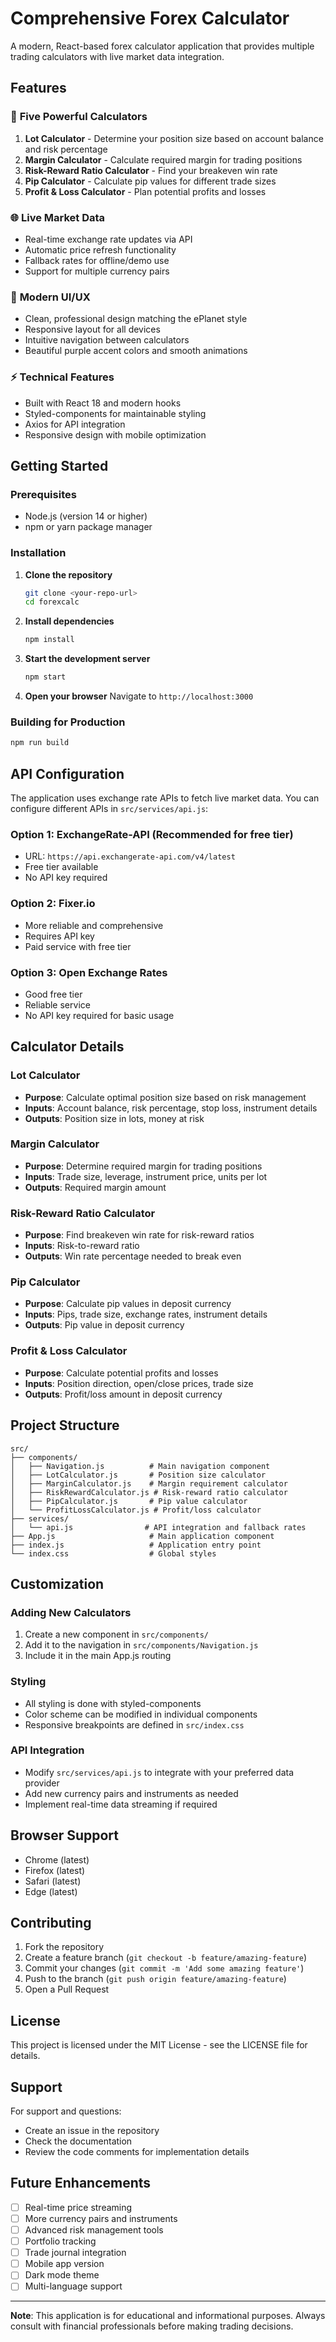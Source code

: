 # Comprehensive Forex Calculator

A modern, React-based forex calculator application that provides multiple trading calculators with live market data integration.

## Features

### 🧮 **Five Powerful Calculators**

1. **Lot Calculator** - Determine your position size based on account balance and risk percentage
2. **Margin Calculator** - Calculate required margin for trading positions
3. **Risk-Reward Ratio Calculator** - Find your breakeven win rate
4. **Pip Calculator** - Calculate pip values for different trade sizes
5. **Profit & Loss Calculator** - Plan potential profits and losses

### 🌐 **Live Market Data**
- Real-time exchange rate updates via API
- Automatic price refresh functionality
- Fallback rates for offline/demo use
- Support for multiple currency pairs

### 🎨 **Modern UI/UX**
- Clean, professional design matching the ePlanet style
- Responsive layout for all devices
- Intuitive navigation between calculators
- Beautiful purple accent colors and smooth animations

### ⚡ **Technical Features**
- Built with React 18 and modern hooks
- Styled-components for maintainable styling
- Axios for API integration
- Responsive design with mobile optimization

## Getting Started

### Prerequisites
- Node.js (version 14 or higher)
- npm or yarn package manager

### Installation

1. **Clone the repository**
   ```bash
   git clone <your-repo-url>
   cd forexcalc
   ```

2. **Install dependencies**
   ```bash
   npm install
   ```

3. **Start the development server**
   ```bash
   npm start
   ```

4. **Open your browser**
   Navigate to `http://localhost:3000`

### Building for Production

```bash
npm run build
```

## API Configuration

The application uses exchange rate APIs to fetch live market data. You can configure different APIs in `src/services/api.js`:

### Option 1: ExchangeRate-API (Recommended for free tier)
- URL: `https://api.exchangerate-api.com/v4/latest`
- Free tier available
- No API key required

### Option 2: Fixer.io
- More reliable and comprehensive
- Requires API key
- Paid service with free tier

### Option 3: Open Exchange Rates
- Good free tier
- Reliable service
- No API key required for basic usage

## Calculator Details

### Lot Calculator
- **Purpose**: Calculate optimal position size based on risk management
- **Inputs**: Account balance, risk percentage, stop loss, instrument details
- **Outputs**: Position size in lots, money at risk

### Margin Calculator
- **Purpose**: Determine required margin for trading positions
- **Inputs**: Trade size, leverage, instrument price, units per lot
- **Outputs**: Required margin amount

### Risk-Reward Ratio Calculator
- **Purpose**: Find breakeven win rate for risk-reward ratios
- **Inputs**: Risk-to-reward ratio
- **Outputs**: Win rate percentage needed to break even

### Pip Calculator
- **Purpose**: Calculate pip values in deposit currency
- **Inputs**: Pips, trade size, exchange rates, instrument details
- **Outputs**: Pip value in deposit currency

### Profit & Loss Calculator
- **Purpose**: Calculate potential profits and losses
- **Inputs**: Position direction, open/close prices, trade size
- **Outputs**: Profit/loss amount in deposit currency

## Project Structure

```
src/
├── components/
│   ├── Navigation.js          # Main navigation component
│   ├── LotCalculator.js       # Position size calculator
│   ├── MarginCalculator.js    # Margin requirement calculator
│   ├── RiskRewardCalculator.js # Risk-reward ratio calculator
│   ├── PipCalculator.js       # Pip value calculator
│   └── ProfitLossCalculator.js # Profit/loss calculator
├── services/
│   └── api.js                # API integration and fallback rates
├── App.js                     # Main application component
├── index.js                   # Application entry point
└── index.css                  # Global styles
```

## Customization

### Adding New Calculators
1. Create a new component in `src/components/`
2. Add it to the navigation in `src/components/Navigation.js`
3. Include it in the main App.js routing

### Styling
- All styling is done with styled-components
- Color scheme can be modified in individual components
- Responsive breakpoints are defined in `src/index.css`

### API Integration
- Modify `src/services/api.js` to integrate with your preferred data provider
- Add new currency pairs and instruments as needed
- Implement real-time data streaming if required

## Browser Support

- Chrome (latest)
- Firefox (latest)
- Safari (latest)
- Edge (latest)

## Contributing

1. Fork the repository
2. Create a feature branch (`git checkout -b feature/amazing-feature`)
3. Commit your changes (`git commit -m 'Add some amazing feature'`)
4. Push to the branch (`git push origin feature/amazing-feature`)
5. Open a Pull Request

## License

This project is licensed under the MIT License - see the LICENSE file for details.

## Support

For support and questions:
- Create an issue in the repository
- Check the documentation
- Review the code comments for implementation details

## Future Enhancements

- [ ] Real-time price streaming
- [ ] More currency pairs and instruments
- [ ] Advanced risk management tools
- [ ] Portfolio tracking
- [ ] Trade journal integration
- [ ] Mobile app version
- [ ] Dark mode theme
- [ ] Multi-language support

---

**Note**: This application is for educational and informational purposes. Always consult with financial professionals before making trading decisions.
